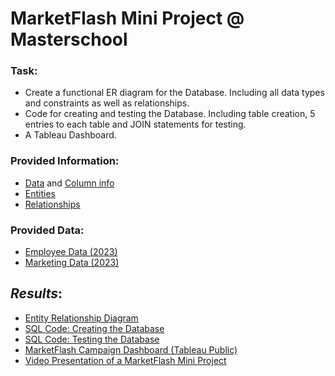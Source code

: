 # MarketFlash Mini Project @ Masterschool

### **Task**:
- Create a functional ER diagram for the Database. Including all data types and constraints as well as relationships.  
- Code for creating and testing the Database. Including table creation, 5 entries to each table and JOIN statements for testing.  
- A Tableau Dashboard.  

### Provided Information:  
- [Data](https://github.com/armandaslid/marketflash_mini_project/blob/main/MarketFlash_Files/MarketFlash_Data_01.png) and [Column info](https://github.com/armandaslid/marketflash_mini_project/blob/main/MarketFlash_Files/MarketFlash_Data_02.png)
- [Entities](https://github.com/armandaslid/marketflash_mini_project/blob/main/MarketFlash_Files/MarketFlash_Entities.png)
- [Relationships](https://github.com/armandaslid/marketflash_mini_project/blob/main/MarketFlash_Files/MarketFlash_Relationships.png)

### Provided Data:
- [Employee Data (2023)](https://github.com/armandaslid/marketflash_mini_project/blob/main/MarketFlash_Files/MarketFlash_employee_data_2023.csv)
- [Marketing Data (2023)](https://github.com/armandaslid/marketflash_mini_project/blob/main/MarketFlash_Files/MarketFlash_marketing_data_2023.csv)

## *Results*:
- [Entity Relationship Diagram](https://github.com/armandaslid/marketflash_mini_project/blob/main/MarketFlash_ERD_ALidzius.pdf)
- [SQL Code: Creating the Database](https://github.com/armandaslid/marketflash_mini_project/blob/main/MarketFlash_sql_db_creation_ALidzius.sql)
- [SQL Code: Testing the Database](https://github.com/armandaslid/marketflash_mini_project/blob/main/MarketFlash_sql_db_testing_ALidzius.sql)
- [MarketFlash Campaign Dashboard (Tableau Public)](https://public.tableau.com/app/profile/armandas.lidzius/viz/MarketFlashCampaignDashboard/MARKETFLASH)
- [Video Presentation of a MarketFlash Mini Project](https://www.loom.com/share/3c8e5b7ddd224e05b8e9c01ce8cc7fd1?sid=7ce73f98-def2-4b95-85aa-8bf3f4b67558)
